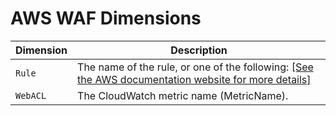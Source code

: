# AWS WAF Dimensions<a name="waf-metricdimensions"></a>


| Dimension | Description | 
| --- | --- | 
| `Rule` |  The name of the rule, or one of the following: [\[See the AWS documentation website for more details\]](http://docs.aws.amazon.com/waf/latest/developerguide/waf-metricdimensions.html)  | 
| `WebACL` |  The CloudWatch metric name \(MetricName\)\.  | 